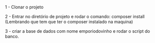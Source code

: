 <p>1 -  Clonar o projeto</p>
<p>2 - Entrar no diretório de projeto e rodar o comando: composer install (Lembrando que tem que ter o composer instalado na maquina)</p>
<p>3 - criar a base de dados com nome emporiodovinho e rodar o script do banco.</p>

